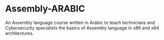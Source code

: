# Assembly-ARABIC
An Assembly language course written in Arabic to teach technicians and Cybersecurity specialists the basics of Assembly language in x86 and x64 architectures.
